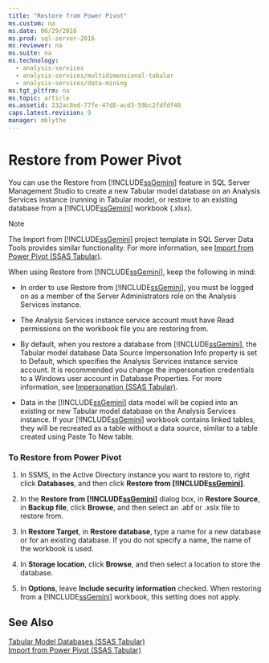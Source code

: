 ```yaml
---
title: "Restore from Power Pivot"
ms.custom: na
ms.date: 06/29/2016
ms.prod: sql-server-2016
ms.reviewer: na
ms.suite: na
ms.technology: 
  - analysis-services
  - analysis-services/multidimensional-tabular
  - analysis-services/data-mining
ms.tgt_pltfrm: na
ms.topic: article
ms.assetid: 232ac8ed-77fe-47d8-acd3-59bc2fdfdf48
caps.latest.revision: 9
manager: mblythe
---
```

# Restore from Power Pivot
You can use the Restore from [!INCLUDE[ssGemini](../../Topics/TopicNameContainA/tokens/ssGemini_md.md)] feature in SQL Server Management Studio to create a new Tabular model database on an Analysis Services instance (running in Tabular mode), or restore to an existing database from a [!INCLUDE[ssGemini](../../Topics/TopicNameContainA/tokens/ssGemini_md.md)] workbook (.xlsx).  
  
> [!NOTE]  
>  The Import from [!INCLUDE[ssGemini](../../Topics/TopicNameContainA/tokens/ssGemini_md.md)] project template in SQL Server Data Tools provides similar functionality. For more information, see [Import from Power Pivot (SSAS Tabular)](../../Topics/TopicNameNotContainA/Import-from-Power-Pivot--SSAS-Tabular-.md).  
  
 When using Restore from [!INCLUDE[ssGemini](../../Topics/TopicNameContainA/tokens/ssGemini_md.md)], keep the following in mind:  
  
-   In order to use Restore from [!INCLUDE[ssGemini](../../Topics/TopicNameContainA/tokens/ssGemini_md.md)], you must be logged on as a member of the Server Administrators role on the Analysis Services instance.  
  
-   The Analysis Services instance service account must have Read permissions on the workbook file you are restoring from.  
  
-   By default, when you restore a database from [!INCLUDE[ssGemini](../../Topics/TopicNameContainA/tokens/ssGemini_md.md)], the Tabular model database Data Source Impersonation Info property is set to Default, which specifies the Analysis Services instance service account. It is recommended you change the impersonation credentials to a Windows user account in Database Properties. For more information, see [Impersonation (SSAS Tabular)](../../Topics/TopicNameNotContainA/Impersonation--SSAS-Tabular-.md).  
  
-   Data in the [!INCLUDE[ssGemini](../../Topics/TopicNameContainA/tokens/ssGemini_md.md)] data model will be copied into an existing or new Tabular model database on the Analysis Services instance. If your [!INCLUDE[ssGemini](../../Topics/TopicNameContainA/tokens/ssGemini_md.md)] workbook contains linked tables, they will be recreated as a table without a data source, similar to a table created using Paste To New table.  
  
### To Restore from Power Pivot  
  
1.  In SSMS, in the Active Directory instance you want to restore to, right click **Databases**, and then click **Restore from [!INCLUDE[ssGemini](../../Topics/TopicNameContainA/tokens/ssGemini_md.md)]**.  
  
2.  In the **Restore from [!INCLUDE[ssGemini](../../Topics/TopicNameContainA/tokens/ssGemini_md.md)]** dialog box, in **Restore Source**, in **Backup file**, click **Browse**, and then select an .abf or .xslx file to restore from.  
  
3.  In **Restore Target**, in **Restore database**, type a name for a new database or for an existing database. If you do not specify a name, the name of the workbook is used.  
  
4.  In **Storage location**, click **Browse**, and then select a location to store the database.  
  
5.  In **Options**, leave **Include security information** checked. When restoring from a [!INCLUDE[ssGemini](../../Topics/TopicNameContainA/tokens/ssGemini_md.md)] workbook, this setting does not apply.  
  
## See Also  
 [Tabular Model Databases (SSAS Tabular)](../../Topics/TopicNameNotContainA/Tabular-Model-Databases--SSAS-Tabular-.md)   
 [Import from Power Pivot (SSAS Tabular)](../../Topics/TopicNameNotContainA/Import-from-Power-Pivot--SSAS-Tabular-.md)